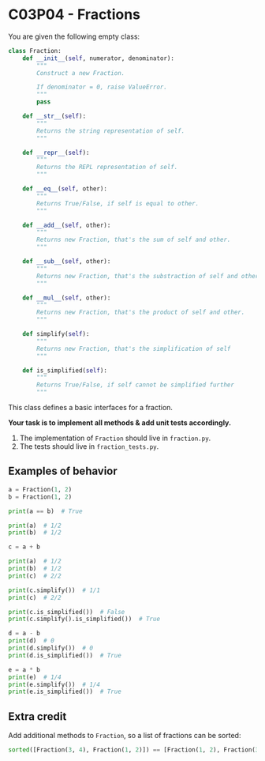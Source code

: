 # C03P04 - Fractions

You are given the following empty class:

```python
class Fraction:
    def __init__(self, numerator, denominator):
        """
        Construct a new Fraction.

        If denominator = 0, raise ValueError.
        """
        pass

    def __str__(self):
        """
        Returns the string representation of self.
        """

    def __repr__(self):
        """
        Returns the REPL representation of self.
        """

    def __eq__(self, other):
        """
        Returns True/False, if self is equal to other.
        """

    def __add__(self, other):
        """
        Returns new Fraction, that's the sum of self and other.
        """

    def __sub__(self, other):
        """
        Returns new Fraction, that's the substraction of self and other.
        """

    def __mul__(self, other):
        """
        Returns new Fraction, that's the product of self and other.
        """

    def simplify(self):
        """
        Returns new Fraction, that's the simplification of self
        """

    def is_simplified(self):
        """
        Returns True/False, if self cannot be simplified further
        """
```

This class defines a basic interfaces for a fraction.

**Your task is to implement all methods & add unit tests accordingly.**

1. The implementation of `Fraction` should live in `fraction.py`.
1. The tests should live in `fraction_tests.py`.

## Examples of behavior

```python
a = Fraction(1, 2)
b = Fraction(1, 2)

print(a == b)  # True

print(a)  # 1/2
print(b)  # 1/2

c = a + b

print(a)  # 1/2
print(b)  # 1/2
print(c)  # 2/2

print(c.simplify())  # 1/1
print(c)  # 2/2

print(c.is_simplified())  # False
print(c.simplify().is_simplified())  # True

d = a - b
print(d)  # 0
print(d.simplify())  # 0
print(d.is_simplified())  # True

e = a * b
print(e)  # 1/4
print(e.simplify())  # 1/4
print(e.is_simplified())  # True
```

## Extra credit

Add additional methods to `Fraction`, so a list of fractions can be sorted:

```python
sorted([Fraction(3, 4), Fraction(1, 2)]) == [Fraction(1, 2), Fraction(3, 4)]
```
